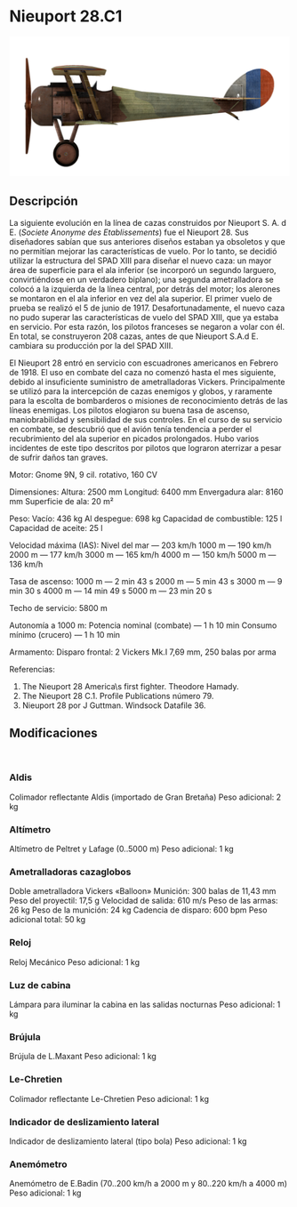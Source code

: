 ﻿# Nieuport 28.C1

![nieuport28](../images/nieuport28.png)

## Descripción

La siguiente evolución en la línea de cazas construidos por Nieuport  S. A. d E. (<i>Societe Anonyme des Etablissements</i>) fue el Nieuport 28. Sus diseñadores sabían que sus anteriores diseños estaban ya obsoletos y que no permitían mejorar las características de vuelo. Por lo tanto, se decidió utilizar la estructura del SPAD XIII para diseñar el nuevo caza: un mayor área de superficie para el ala inferior (se incorporó un segundo larguero, convirtiéndose en un verdadero biplano); una segunda ametralladora se colocó a la izquierda de la línea central, por detrás del motor; los alerones se montaron en el ala inferior en vez del ala superior. El primer vuelo de prueba se realizó el 5 de junio de 1917. Desafortunadamente, el nuevo caza no pudo superar las características de vuelo del SPAD XIII, que ya estaba en servicio. Por esta razón, los pilotos franceses se negaron a volar con él. En total, se construyeron 208 cazas, antes de que Nieuport S.A.d E. cambiara su producción por la del SPAD XIII.

El Nieuport 28 entró en servicio con escuadrones americanos en Febrero de 1918. El uso en combate del caza no comenzó hasta el mes siguiente, debido al insuficiente suministro de ametralladoras Vickers. Principalmente se utilizó para la intercepción de cazas enemigos y globos, y raramente para la escolta de bombarderos o misiones de reconocimiento detrás de las líneas enemigas. Los pilotos elogiaron su buena tasa de ascenso, maniobrabilidad y sensibilidad de sus controles. En el curso de su servicio en combate, se descubrió que el avión tenía tendencia a perder el recubrimiento del ala superior en picados prolongados. Hubo varios incidentes de este tipo descritos por pilotos que lograron aterrizar a pesar de sufrir daños tan graves. 


Motor:
Gnome 9N, 9 cil. rotativo, 160 CV

Dimensiones:
Altura: 2500 mm
Longitud: 6400 mm
Envergadura alar: 8160 mm
Superficie de ala: 20 m²

Peso:
Vacío: 436 kg 
Al despegue: 698 kg
Capacidad de combustible: 125 l
Capacidad de aceite: 25 l

Velocidad máxima (IAS):
Nivel del mar — 203 km/h
1000 m — 190 km/h
2000 m — 177 km/h
3000 m — 165 km/h
4000 m — 150 km/h
5000 m — 136 km/h

Tasa de ascenso:
1000 m — 2 min 43 s
2000 m — 5 min 43 s
3000 m — 9 min 30 s
4000 m — 14 min 49 s
5000 m — 23 min 20 s

Techo de servicio: 5800 m

Autonomía a 1000 m:
Potencia nominal (combate) — 1 h 10 min
Consumo mínimo (crucero) — 1 h 10 min

Armamento:
Disparo frontal: 2 Vickers Mk.I 7,69 mm, 250 balas por arma

Referencias:
1) The Nieuport 28 America\s first fighter. Theodore Hamady.
2) The Nieuport 28 C.1. Profile Publications número 79.
3) Nieuport 28 por J Guttman. Windsock Datafile 36.

## Modificaciones
﻿

### Aldis

Colimador reflectante Aldis (importado de Gran Bretaña)
Peso adicional: 2 kg
﻿

### Altímetro

Altímetro de Peltret y Lafage (0..5000 m)
Peso adicional: 1 kg
﻿

### Ametralladoras cazaglobos

Doble ametralladora Vickers «Balloon»
Munición: 300 balas de 11,43 mm
Peso del proyectil: 17,5 g
Velocidad de salida: 610 m/s
Peso de las armas: 26 kg
Peso de la munición: 24 kg
Cadencia de disparo: 600 bpm
Peso adicional total: 50 kg
﻿

### Reloj

Reloj Mecánico
Peso adicional: 1 kg
﻿

### Luz de cabina

Lámpara para iluminar la cabina en las salidas nocturnas
Peso adicional: 1 kg
﻿

### Brújula

Brújula de L.Maxant
Peso adicional: 1 kg
﻿

### Le-Chretien

Colimador reflectante Le-Chretien
Peso adicional: 1 kg
﻿

### Indicador de deslizamiento lateral

Indicador de deslizamiento lateral (tipo bola)
Peso adicional: 1 kg
﻿

### Anemómetro

Anemómetro de E.Badin (70..200 km/h a 2000 m y 80..220 km/h a 4000 m)
Peso adicional: 1 kg
